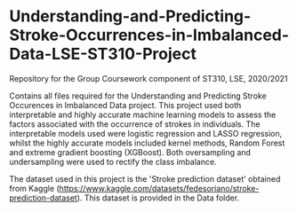 # Understanding-and-Predicting-Stroke-Occurrences-in-Imbalanced-Data-LSE-ST310-Project


Repository for the Group Coursework component of ST310, LSE, 2020/2021

Contains all files required for the Understanding and Predicting Stroke Occurences in Imbalanced Data project. This project used both interpretable and highly accurate machine learning models to assess the factors associated with the occurrence of strokes in individuals. The interpretable models used were logistic regression and LASSO regression, whilst the highly accurate models included kernel methods, Random Forest and extreme gradient boosting (XGBoost). Both oversampling and undersampling were used to rectify the class imbalance. 

The dataset used in this project is the 'Stroke prediction dataset' obtained from Kaggle (https://www.kaggle.com/datasets/fedesoriano/stroke-prediction-dataset). This dataset is provided in the Data folder.

